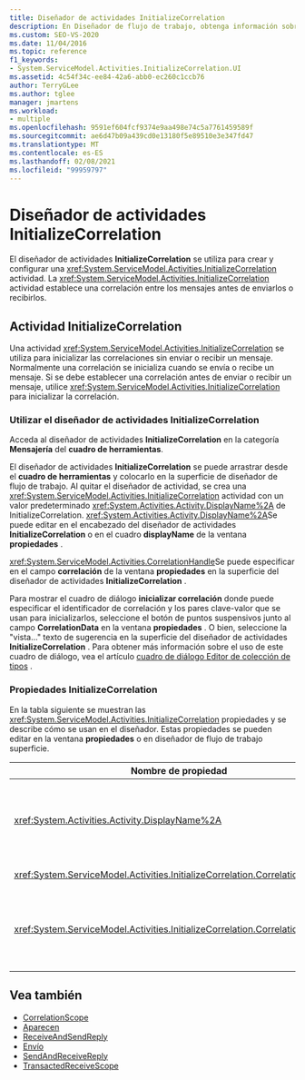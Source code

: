 ```yaml
---
title: Diseñador de actividades InitializeCorrelation
description: En Diseñador de flujo de trabajo, obtenga información sobre cómo puede utilizar el diseñador de actividades InitializeCorrelation para crear y configurar una actividad InitializeCorrelation.
ms.custom: SEO-VS-2020
ms.date: 11/04/2016
ms.topic: reference
f1_keywords:
- System.ServiceModel.Activities.InitializeCorrelation.UI
ms.assetid: 4c54f34c-ee84-42a6-abb0-ec260c1ccb76
author: TerryGLee
ms.author: tglee
manager: jmartens
ms.workload:
- multiple
ms.openlocfilehash: 9591ef604fcf9374e9aa498e74c5a7761459589f
ms.sourcegitcommit: ae6d47b09a439cd0e13180f5e89510e3e347fd47
ms.translationtype: MT
ms.contentlocale: es-ES
ms.lasthandoff: 02/08/2021
ms.locfileid: "99959797"
---
```

# <a name="initializecorrelation-activity-designer"></a>Diseñador de actividades InitializeCorrelation

El diseñador de actividades **InitializeCorrelation** se utiliza para crear y configurar una <xref:System.ServiceModel.Activities.InitializeCorrelation> actividad. La <xref:System.ServiceModel.Activities.InitializeCorrelation> actividad establece una correlación entre los mensajes antes de enviarlos o recibirlos.

## <a name="the-initializecorrelation-activity"></a>Actividad InitializeCorrelation

Una actividad <xref:System.ServiceModel.Activities.InitializeCorrelation> se utiliza para inicializar las correlaciones sin enviar o recibir un mensaje. Normalmente una correlación se inicializa cuando se envía o recibe un mensaje. Si se debe establecer una correlación antes de enviar o recibir un mensaje, utilice <xref:System.ServiceModel.Activities.InitializeCorrelation> para inicializar la correlación.

### <a name="using-the-initializecorrelation-activity-designer"></a>Utilizar el diseñador de actividades InitializeCorrelation

Acceda al diseñador de actividades **InitializeCorrelation** en la categoría **Mensajería** del **cuadro de herramientas**.

El diseñador de actividades **InitializeCorrelation** se puede arrastrar desde el **cuadro de herramientas** y colocarlo en la superficie de diseñador de flujo de trabajo. Al quitar el diseñador de actividad, se crea una <xref:System.ServiceModel.Activities.InitializeCorrelation> actividad con un valor predeterminado <xref:System.Activities.Activity.DisplayName%2A> de InitializeCorrelation. <xref:System.Activities.Activity.DisplayName%2A>Se puede editar en el encabezado del diseñador de actividades **InitializeCorrelation** o en el cuadro **displayName** de la ventana **propiedades** .

<xref:System.ServiceModel.Activities.CorrelationHandle>Se puede especificar en el campo **correlación** de la ventana **propiedades** en la superficie del diseñador de actividades **InitializeCorrelation** .

Para mostrar el cuadro de diálogo **inicializar correlación** donde puede especificar el identificador de correlación y los pares clave-valor que se usan para inicializarlos, seleccione el botón de puntos suspensivos junto al campo **CorrelationData** en la ventana **propiedades** . O bien, seleccione la "vista..." texto de sugerencia en la superficie del diseñador de actividades **InitializeCorrelation** . Para obtener más información sobre el uso de este cuadro de diálogo, vea el artículo [cuadro de diálogo Editor de colección de tipos](../workflow-designer/type-collection-editor-dialog-box.md) .

### <a name="the-initializecorrelation-properties"></a>Propiedades InitializeCorrelation

En la tabla siguiente se muestran las <xref:System.ServiceModel.Activities.InitializeCorrelation> propiedades y se describe cómo se usan en el diseñador. Estas propiedades se pueden editar en la ventana **propiedades** o en diseñador de flujo de trabajo superficie.

|Nombre de propiedad|Obligatorio|Uso|
|-|--------------|-|
|<xref:System.Activities.Activity.DisplayName%2A>|False|Nombre descriptivo de la actividad <xref:System.ServiceModel.Activities.InitializeCorrelation>. El valor predeterminado es InitializeCorrelation.<br /><br /> Aunque el uso de un valor no predeterminado para el descriptivo <xref:System.Activities.Activity.DisplayName%2A> no es estrictamente necesario, se recomienda.|
|<xref:System.ServiceModel.Activities.InitializeCorrelation.Correlation%2A>|False|<xref:System.ServiceModel.Activities.CorrelationHandle> se utiliza para asociar las actividades de flujo de trabajo en la correlación.|
|<xref:System.ServiceModel.Activities.InitializeCorrelation.CorrelationData%2A>|False|Un diccionario de datos de correlación que relaciona los mensajes con la instancia de flujo de trabajo.<br /><br /> Utilice el cuadro de diálogo **inicializar correlación** para configurar <xref:System.ServiceModel.Activities.InitializeCorrelation.CorrelationData%2A> . Para obtener más información sobre el uso de este cuadro de diálogo, vea el artículo [cuadro de diálogo Editor de colección de tipos](../workflow-designer/type-collection-editor-dialog-box.md) .|

## <a name="see-also"></a>Vea también

- [CorrelationScope](../workflow-designer/correlationscope-activity-designer.md)
- [Aparecen](../workflow-designer/receive-activity-designer.md)
- [ReceiveAndSendReply](../workflow-designer/receiveandsendreply-template-designer.md)
- [Envío](../workflow-designer/send-activity-designer.md)
- [SendAndReceiveReply](../workflow-designer/sendandreceivereply-template-designer.md)
- [TransactedReceiveScope](../workflow-designer/transactedreceivescope-activity-designer.md)